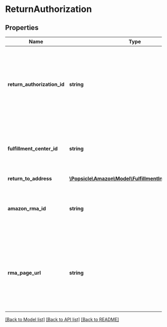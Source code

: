 # ReturnAuthorization

## Properties
Name | Type | Description | Notes
------------ | ------------- | ------------- | -------------
**return_authorization_id** | **string** | An identifier for the return authorization. This identifier associates return items with the return authorization used to return them. | 
**fulfillment_center_id** | **string** | An identifier for the Amazon fulfillment center that the return items should be sent to. | 
**return_to_address** | [**\Popsicle\Amazon\Model\FulfillmentInbound\Address**](Address.md) |  | 
**amazon_rma_id** | **string** | The return merchandise authorization (RMA) that Amazon needs to process the return. | 
**rma_page_url** | **string** | A URL for a web page that contains the return authorization barcode and the mailing label. This does not include pre-paid shipping. | 

[[Back to Model list]](../../README.md#documentation-for-models) [[Back to API list]](../../README.md#documentation-for-api-endpoints) [[Back to README]](../../README.md)

